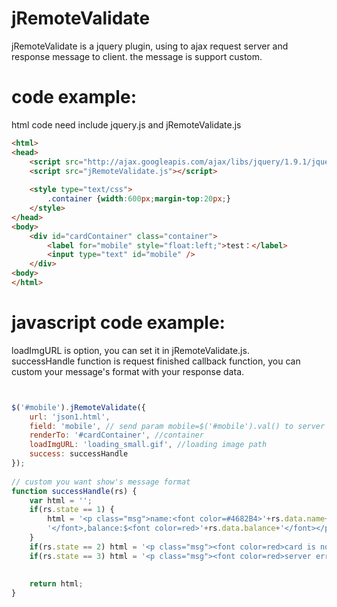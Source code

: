 jRemoteValidate
===============

jRemoteValidate is a jquery plugin, using to ajax request server and response message to client. the message is support custom.



code example:
===============
  html code need include jquery.js and jRemoteValidate.js  

```html
<html>
<head>
	<script src="http://ajax.googleapis.com/ajax/libs/jquery/1.9.1/jquery.min.js"></script>
	<script src="jRemoteValidate.js"></script>
	
	<style type="text/css">
		.container {width:600px;margin-top:20px;}
	</style>
</head>
<body>
	<div id="cardContainer" class="container">
		<label for="mobile" style="float:left;">test：</label>
		<input type="text" id="mobile" />
	</div>
<body>
</html>
```

javascript code example:
===============

 loadImgURL is option, you can set it in jRemoteValidate.js.<br>
 successHandle function is request finished callback function,
 you can custom your message's format with your response data.
```javascript


$('#mobile').jRemoteValidate({
    url: 'json1.html',
    field: 'mobile', // send param mobile=$('#mobile').val() to server
    renderTo: '#cardContainer', //container
    loadImgURL: 'loading_small.gif', //loading image path
    success: successHandle
});
	
// custom you want show's message format
function successHandle(rs) {
	var html = '';
	if(rs.state == 1) {
		html = '<p class="msg">name:<font color=#4682B4>'+rs.data.name+
		'</font>,balance:$<font color=red>'+rs.data.balance+'</font></p>';
	}
	if(rs.state == 2) html = '<p class="msg"><font color=red>card is not exists!</font></p>';
	if(rs.state == 3) html = '<p class="msg"><font color=red>server error! </font></p>';
	
	
	return html;
}

```
